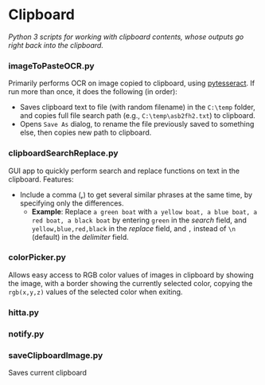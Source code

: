 # Clipboard
*Python 3 scripts for working with clipboard contents, whose outputs go right back into the clipboard.*

### imageToPasteOCR.py
Primarily performs OCR on image copied to clipboard, using [pytesseract](https://pypi.org/project/pytesseract/). If run more than once, it does the following (in order):
* Saves clipboard text to file (with random filename) in the `C:\temp` folder, and copies full file search path (e.g., `C:\temp\asb2fh2.txt`) to clipboard.
* Opens `Save As` dialog, to rename the file previously saved to something else, then copies new path to clipboard.
### clipboardSearchReplace.py
GUI app to quickly perform search and replace functions on text in the clipboard. Features:
* Include a comma (**,**) to get several similar phrases at the same time, by specifying only the differences.
    * **Example**: Replace `a green boat` with `a yellow boat, a blue boat, a red boat, a black boat` by entering `green` in the *search* field, and `yellow,blue,red,black` in the *replace* field, and `,` instead of `\n` (default) in the *delimiter* field.
### colorPicker.py
Allows easy access to RGB color values of images in clipboard by showing the image, with a border showing the currently selected color, copying the `rgb(x,y,z)` values of the selected color when exiting.
### hitta.py
### notify.py
### saveClipboardImage.py
Saves current clipboard 
<!--stackedit_data:
eyJoaXN0b3J5IjpbLTE0OTMzNzkyODAsMTU0NTExODgxMSwyMT
M0ODA4NDI3LC0yMDMzMTIxNjY2LDE1MjQ3NjM1NDgsLTk4NDM4
ODI3LDUwNDQxNDIxNCwtMzMyNDU1MzYzXX0=
-->